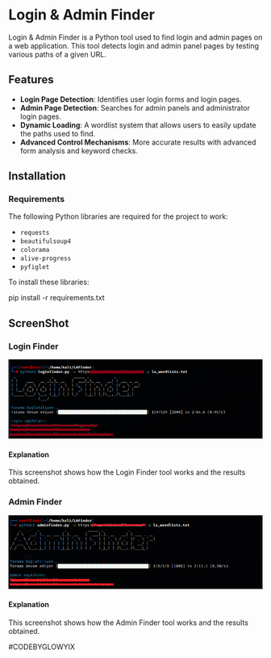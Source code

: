 # Login & Admin Finder

Login & Admin Finder is a Python tool used to find login and admin pages on a web application. This tool detects login and admin panel pages by testing various paths of a given URL.

## Features

- **Login Page Detection**: Identifies user login forms and login pages.
- **Admin Page Detection**: Searches for admin panels and administrator login pages.
- **Dynamic Loading**: A wordlist system that allows users to easily update the paths used to find.
- **Advanced Control Mechanisms**: More accurate results with advanced form analysis and keyword checks.

## Installation

### Requirements

The following Python libraries are required for the project to work:

- `requests`
- `beautifulsoup4`
- `colorama`
- `alive-progress`
- `pyfiglet`

To install these libraries:


pip install -r requirements.txt


## ScreenShot

### Login Finder

![Login Finder](https://raw.githubusercontent.com/glowyix/lafinder/main/Usage-Images/loginfinder.PNG)

#### Explanation

This screenshot shows how the Login Finder tool works and the results obtained.


### Admin Finder

![Admin Finder](https://raw.githubusercontent.com/glowyix/lafinder/main/Usage-Images/adminfinder.PNG)

#### Explanation

This screenshot shows how the Admin Finder tool works and the results obtained.





























































































#CODEBYGLOWYIX
